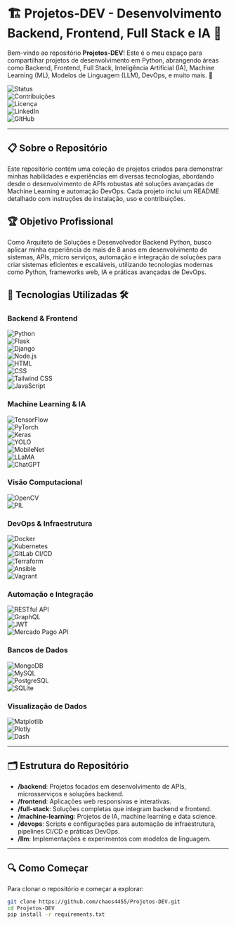 # 🏗️ **Projetos-DEV** - Desenvolvimento Backend, Frontend, Full Stack e IA 🐍

Bem-vindo ao repositório **Projetos-DEV**! Este é o meu espaço para compartilhar projetos de desenvolvimento em Python, abrangendo áreas como Backend, Frontend, Full Stack, Inteligência Artificial (IA), Machine Learning (ML), Modelos de Linguagem (LLM), DevOps, e muito mais. 🚀

![Status](https://img.shields.io/badge/Status-Em_Desenvolvimento-brightgreen)  
![Contribuições](https://img.shields.io/badge/Contribuições-Bem_vindas-blueviolet)  
![Licença](https://img.shields.io/badge/Licença-MIT-informational)  
![LinkedIn](https://img.shields.io/badge/LinkedIn-itilmgf-blue)  
![GitHub](https://img.shields.io/badge/GitHub-chaos4455-lightgrey)

---

## 📋 **Sobre o Repositório**

Este repositório contém uma coleção de projetos criados para demonstrar minhas habilidades e experiências em diversas tecnologias, abordando desde o desenvolvimento de APIs robustas até soluções avançadas de Machine Learning e automação DevOps. Cada projeto inclui um README detalhado com instruções de instalação, uso e contribuições.

## 🏆 **Objetivo Profissional**

Como Arquiteto de Soluções e Desenvolvedor Backend Python, busco aplicar minha experiência de mais de 8 anos em desenvolvimento de sistemas, APIs, micro serviços, automação e integração de soluções para criar sistemas eficientes e escaláveis, utilizando tecnologias modernas como Python, frameworks web, IA e práticas avançadas de DevOps.

## 🧰 **Tecnologias Utilizadas** 🛠️

### **Backend & Frontend**

![Python](https://img.shields.io/badge/Python-3.9-blue)  
![Flask](https://img.shields.io/badge/Flask-2.0-red)  
![Django](https://img.shields.io/badge/Django-3.2-green)  
![Node.js](https://img.shields.io/badge/Node.js-16.0-brightgreen)  
![HTML](https://img.shields.io/badge/HTML-5-orange)  
![CSS](https://img.shields.io/badge/CSS-3-blue)  
![Tailwind CSS](https://img.shields.io/badge/TailwindCSS-v3.0-blue)  
![JavaScript](https://img.shields.io/badge/JavaScript-ES6-yellow)

### **Machine Learning & IA**

![TensorFlow](https://img.shields.io/badge/TensorFlow-2.8-orange)  
![PyTorch](https://img.shields.io/badge/PyTorch-1.11-purple)  
![Keras](https://img.shields.io/badge/Keras-2.4-red)  
![YOLO](https://img.shields.io/badge/YOLO-v5-blueviolet)  
![MobileNet](https://img.shields.io/badge/MobileNet-v2.0-blue)  
![LLaMA](https://img.shields.io/badge/LLaMA-v3.0-green)  
![ChatGPT](https://img.shields.io/badge/ChatGPT-4.0-blue)

### **Visão Computacional**

![OpenCV](https://img.shields.io/badge/OpenCV-4.5-green)  
![PIL](https://img.shields.io/badge/PIL-Pillow-yellow)

### **DevOps & Infraestrutura**

![Docker](https://img.shields.io/badge/Docker-20.10-blue)  
![Kubernetes](https://img.shields.io/badge/Kubernetes-1.21-lightblue)  
![GitLab CI/CD](https://img.shields.io/badge/GitLab-CI/CD-red)  
![Terraform](https://img.shields.io/badge/Terraform-v1.0.0-purple)  
![Ansible](https://img.shields.io/badge/Ansible-2.10-red)  
![Vagrant](https://img.shields.io/badge/Vagrant-2.2-blue)

### **Automação e Integração**

![RESTful API](https://img.shields.io/badge/API-RESTful-orange)  
![GraphQL](https://img.shields.io/badge/GraphQL-1.0-pink)  
![JWT](https://img.shields.io/badge/JWT-JSON_Web_Tokens-yellowgreen)  
![Mercado Pago API](https://img.shields.io/badge/Mercado_Pago-API-yellow)

### **Bancos de Dados**

![MongoDB](https://img.shields.io/badge/MongoDB-5.0-green)  
![MySQL](https://img.shields.io/badge/MySQL-8.0-blue)  
![PostgreSQL](https://img.shields.io/badge/PostgreSQL-13.0-lightblue)  
![SQLite](https://img.shields.io/badge/SQLite-3.36-orange)

### **Visualização de Dados**

![Matplotlib](https://img.shields.io/badge/Matplotlib-3.4.3-lightgrey)  
![Plotly](https://img.shields.io/badge/Plotly-5.1.0-purple)  
![Dash](https://img.shields.io/badge/Dash-2.0.0-green)

---

## 🗂️ **Estrutura do Repositório**

- **/backend**: Projetos focados em desenvolvimento de APIs, microsserviços e soluções backend.
- **/frontend**: Aplicações web responsivas e interativas.
- **/full-stack**: Soluções completas que integram backend e frontend.
- **/machine-learning**: Projetos de IA, machine learning e data science.
- **/devops**: Scripts e configurações para automação de infraestrutura, pipelines CI/CD e práticas DevOps.
- **/llm**: Implementações e experimentos com modelos de linguagem.

---

## 🔍 **Como Começar**

Para clonar o repositório e começar a explorar:

```bash
git clone https://github.com/chaos4455/Projetos-DEV.git
cd Projetos-DEV
pip install -r requirements.txt
